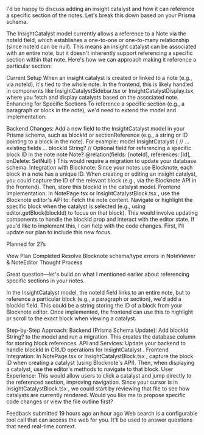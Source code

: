 I'd be happy to discuss adding an insight catalyst and how it can reference a specific section of the notes. Let's break this down based on your Prisma schema.

The 
InsightCatalyst
 model currently allows a reference to a 
Note
 via the noteId field, which establishes a one-to-one or one-to-many relationship (since noteId can be null). This means an insight catalyst can be associated with an entire note, but it doesn't inherently support referencing a specific section within that note. Here's how we can approach making it reference a particular section:

Current Setup
When an insight catalyst is created or linked to a note (e.g., via noteId), it's tied to the whole note. In the frontend, this is likely handled in components like InsightCatalystSidebar.tsx or InsightCatalystDisplay.tsx, where you fetch and display catalysts based on the associated note.
Enhancing for Specific Sections
To reference a specific section (e.g., a paragraph or block in the note), we'd need to extend the model and implementation:

Backend Changes: Add a new field to the 
InsightCatalyst
 model in your Prisma schema, such as blockId or sectionReference (e.g., a string or ID pointing to a block in the note). For example:
model InsightCatalyst {
  // ... existing fields ...
  blockId String? // Optional field for referencing a specific block ID in the note
  note    Note?   @relation(fields: [noteId], references: [id], onDelete: SetNull)
}
This would require a migration to update your database schema.
Integration with Blocknote: Since your notes use Blocknote, each block in a note has a unique ID. When creating or editing an insight catalyst, you could capture the ID of the relevant block (e.g., via the Blocknote API in the frontend). Then, store this blockId in the catalyst model.
Frontend Implementation: In 
NotePage.tsx
 or 
InsightCatalystBlock.tsx
, use the Blocknote editor's API to:
Fetch the note content.
Navigate or highlight the specific block when the catalyst is selected (e.g., using editor.getBlock(blockId) to focus on that block).
This would involve updating components to handle the blockId prop and interact with the editor state.
If you'd like to implement this, I can help with the code changes. First, I'll update our plan to include this new focus.

Planned for 27s

View Plan
Completed
Resolve Blocknote schema/type errors in NoteViewer & NoteEditor
Thought Process













Great question—let's build on what I mentioned earlier about referencing specific sections in your notes.

In the 
InsightCatalyst
 model, the noteId field links to an entire note, but to reference a particular block (e.g., a paragraph or section), we'd add a blockId field. This could be a string storing the ID of a block from your Blocknote editor. Once implemented, the frontend can use this to highlight or scroll to the exact block when viewing a catalyst.

Step-by-Step Approach:
Backend (Prisma Schema Update): Add blockId String? to the model and run a migration. This creates the database column for storing block references.
API and Services: Update your backend to handle blockId in CRUD operations for 
InsightCatalyst
.
Frontend Integration: In 
NotePage.tsx
 or 
InsightCatalystBlock.tsx
, capture the block ID when creating a catalyst (using Blocknote's API). Then, when displaying a catalyst, use the editor's methods to navigate to that block.
User Experience: This would allow users to click a catalyst and jump directly to the referenced section, improving navigation.
Since your cursor is in 
InsightCatalystBlock.tsx
, we could start by reviewing that file to see how catalysts are currently rendered. Would you like me to propose specific code changes or view the file outline first?

Feedback submitted
19 hours ago
an hour ago
Web search is a configurable tool call that can access the web for you. It'll be used to answer questions that need real-time context.


